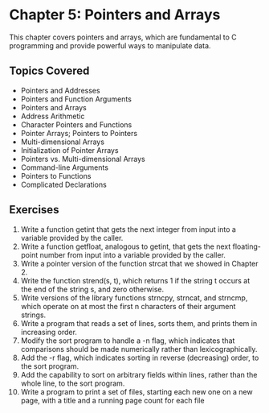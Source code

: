 # Chapter 5: Pointers and Arrays

This chapter covers pointers and arrays, which are fundamental to C programming and provide powerful ways to manipulate data.

## Topics Covered
- Pointers and Addresses
- Pointers and Function Arguments
- Pointers and Arrays
- Address Arithmetic
- Character Pointers and Functions
- Pointer Arrays; Pointers to Pointers
- Multi-dimensional Arrays
- Initialization of Pointer Arrays
- Pointers vs. Multi-dimensional Arrays
- Command-line Arguments
- Pointers to Functions
- Complicated Declarations

## Exercises
1. Write a function getint that gets the next integer from input into a variable provided by the caller.
2. Write a function getfloat, analogous to getint, that gets the next floating-point number from input into a variable provided by the caller.
3. Write a pointer version of the function strcat that we showed in Chapter 2.
4. Write the function strend(s, t), which returns 1 if the string t occurs at the end of the string s, and zero otherwise.
5. Write versions of the library functions strncpy, strncat, and strncmp, which operate on at most the first n characters of their argument strings.
6. Write a program that reads a set of lines, sorts them, and prints them in increasing order.
7. Modify the sort program to handle a -n flag, which indicates that comparisons should be made numerically rather than lexicographically.
8. Add the -r flag, which indicates sorting in reverse (decreasing) order, to the sort program.
9. Add the capability to sort on arbitrary fields within lines, rather than the whole line, to the sort program.
10. Write a program to print a set of files, starting each new one on a new page, with a title and a running page count for each file 